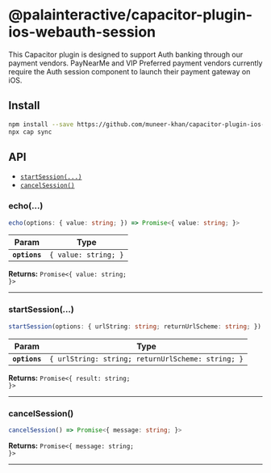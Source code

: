 # @palainteractive/capacitor-plugin-ios-webauth-session

This Capacitor plugin is designed to support Auth banking through our payment vendors. PayNearMe and VIP Preferred payment vendors currently require the Auth session component to launch their payment gateway on iOS.

## Install

```bash
npm install --save https://github.com/muneer-khan/capacitor-plugin-ios-webauth-session.git
npx cap sync
```

## API

<docgen-index>

* [`startSession(...)`](#startsession)
* [`cancelSession()`](#cancelsession)

</docgen-index>

<docgen-api>
<!--Update the source file JSDoc comments and rerun docgen to update the docs below-->

### echo(...)

```typescript
echo(options: { value: string; }) => Promise<{ value: string; }>
```

| Param         | Type                            |
| ------------- | ------------------------------- |
| **`options`** | <code>{ value: string; }</code> |

**Returns:** <code>Promise&lt;{ value: string; }&gt;</code>

--------------------


### startSession(...)

```typescript
startSession(options: { urlString: string; returnUrlScheme: string; }) => Promise<{ result: string; }>
```

| Param         | Type                                                         |
| ------------- | ------------------------------------------------------------ |
| **`options`** | <code>{ urlString: string; returnUrlScheme: string; }</code> |

**Returns:** <code>Promise&lt;{ result: string; }&gt;</code>

--------------------


### cancelSession()

```typescript
cancelSession() => Promise<{ message: string; }>
```

**Returns:** <code>Promise&lt;{ message: string; }&gt;</code>

--------------------

</docgen-api>

